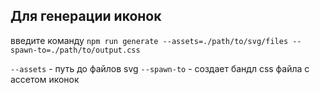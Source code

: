## Для генерации иконок
введите команду `npm run generate --assets=./path/to/svg/files --spawn-to=./path/to/output.css`

`--assets` - путь до файлов svg
`--spawn-to` - создает бандл css файла с ассетом иконок